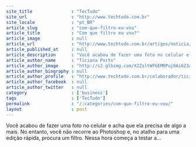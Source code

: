 ```yaml
---
site_title               : "TecTudo"
site_url                 : "http://www.techtudo.com.br"
site_locale              : "pt_BR"
article_slug             : "com-que-filtro-eu-vou"
article_title            : "Com que filtro eu vou?"
article_image            : null
article_url              : "http://www.techtudo.com.br/artigos/noticia/2012/07/com-que-filtro-eu-vou.html"
article_published_at     : null
article_description      : "Você acabou de fazer uma foto no celular e acha que ela precisa de algo a mais. No entanto, você não recorre ao Photoshop e, no atalho para uma edição rápida, procura um filtro. Nessa hora começa a testar a..."
article_author_name      : "Ticiana Porto"
article_author_image     : "http://s2.glbimg.com/XZZsltWFGEMRPuj8Ai6Z3aaUwRM=/30x30/s2.glbimg.com/aN2j3mDKcall17BVlkA9Erx_Ox0=/140x140/s.glbimg.com/po/tt2/f/original/2013/11/12/ticiana-avatar.jpg"
article_author_biography : null
article_author_profile   : "http://www.techtudo.com.br/colaborador/ticiana-porto.html"
article_author_facebook  : null
article_author_twitter   : null
category                 : ['business']
tags                     : ['TecTudo']
permalink                : "/:categories/com-que-filtro-eu-vou/"
layout                   : post
---
```


Você acabou de fazer uma foto no celular e acha que ela precisa de algo a mais. No entanto, você não recorre ao Photoshop e, no atalho para uma edição rápida, procura um filtro. Nessa hora começa a testar a...

